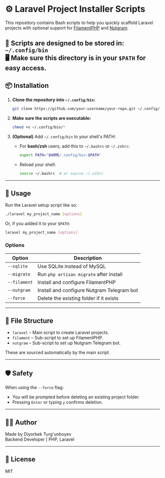 # ⚙️ Laravel Project Installer Scripts

This repository contains Bash scripts to help you quickly scaffold Laravel projects with optional support for [FilamentPHP](https://filamentphp.com/) and [Nutgram](https://github.com/nutgram/nutgram-laravel).  

📁 Scripts are designed to be stored in: `~/.config/bin`  
🖥️ Make sure this directory is in your `$PATH` for easy access.
---

## 📦 Installation

1. **Clone the repository into `~/.config/bin`:**

   ```bash
   git clone https://github.com/your-username/your-repo.git ~/.config/bin
   ```

2. **Make sure the scripts are executable:**

   ```bash
   chmod +x ~/.config/bin/*
   ```

3. **(Optional)** Add `~/.config/bin` to your shell's PATH:

   - For **bash/zsh** users, add this to `~/.bashrc` or `~/.zshrc`:

     ```bash
     export PATH="$HOME/.config/bin:$PATH"
     ```

   - Reload your shell:

     ```bash
     source ~/.bashrc  # or source ~/.zshrc
     ```

---

## 🚀 Usage

Run the Laravel setup script like so:

```bash
./laravel my_project_name [options]
```

Or, if you added it to your `$PATH`:

```bash
laravel my_project_name [options]
```

### Options

| Option        | Description                                    |
|---------------|------------------------------------------------|
| `--sqlite`    | Use SQLite instead of MySQL                    |
| `--migrate`   | Run `php artisan migrate` after install        |
| `--filament`  | Install and configure FilamentPHP              |
| `--nutgram`   | Install and configure Nutgram Telegram bot     |
| `--force`     | Delete the existing folder if it exists        |

---

## 🧰 File Structure

- `laravel` – Main script to create Laravel projects.
- `filament` – Sub-script to set up FilamentPHP.
- `nutgram` – Sub-script to set up Nutgram Telegram bot.

These are sourced automatically by the main script.

---

## 🛡️ Safety

When using the `--force` flag:
- You will be prompted before deleting an existing project folder.
- Pressing `Enter` or typing `y` confirms deletion.

---

## 🧑‍💻 Author

Made by Diyorbek Turg'unboyev \
Backend Developer | PHP, Laravel

---

## 🪪 License

MIT
